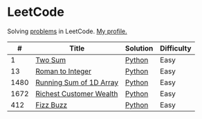 # LeetCode

Solving [problems](https://leetcode.com/problemset/all/) in LeetCode. [My profile.](https://leetcode.com/lesskop/)

| #    | Title                                                                                         | Solution                                         | Difficulty |
|------|-----------------------------------------------------------------------------------------------|--------------------------------------------------|------------|
| 1    | [Two Sum](https://leetcode.com/problems/two-sum/)                                             | [Python](python/1_two_sum.py)                    | Easy       |
| 13   | [Roman to Integer](https://leetcode.com/problems/roman-to-integer/)                           | [Python](python/13_roman_to_integer.py)          | Easy       |
| 1480 | [Running Sum of 1D Array](https://leetcode.com/problems/running-sum-of-1d-array/)             | [Python](python/1480_running_sum.py)             | Easy       |
| 1672 | [Richest Customer Wealth](https://leetcode.com/problems/richest-customer-wealth/description/) | [Python](python/1672_richest_customer_wealth.py) | Easy       |
| 412  | [Fizz Buzz](https://leetcode.com/problems/fizz-buzz/description/)                             | [Python](python/412_fizz_buzz.py)                | Easy       |